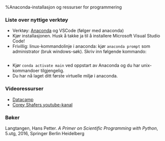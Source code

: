 %Anaconda-installasjon og ressurser for programmering


### Liste over nyttige verktøy

* Verktøy: [Anaconda](https://www.anaconda.com/download/) og VSCode (følger med anaconda)
* Kjør installasjonen. Husk å takke ja til å installere Microsoft Visual Studio Code!
* Frivillig: linux-kommandolinje i anaconda: kjør `anaconda prompt` som administrator (bruk windows-søk). Skriv inn følgende kommando: 
```conda create -n main m2-base
```
* Kjør `conda activate main` ved oppstart av Anaconda og du har unix-kommandoer tilgjengelig.
* Du har nå laget ditt første virtuelle miljø i anaconda.

### Videoressurser

* [Datacamp](https://www.datacamp.com/)
* [Corey Shafers youtube-kanal](https://www.youtube.com/watch?v=YYXdXT2l-Gg&list=PL-osiE80TeTt2d9bfVyTiXJA-UTHn6WwU)


### Bøker
Langtangen, Hans Petter. *A Primer on Scientific Programming with Python*, 5.utg, 2016, Springer Berlin Heidelberg


